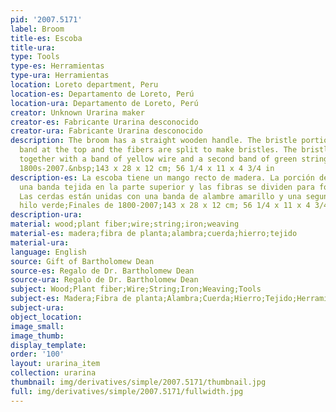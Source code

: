 ```yaml
---
pid: '2007.5171'
label: Broom
title-es: Escoba
title-ura:
type: Tools
type-es: Herramientas
type-ura: Herramientas
location: Loreto department, Peru
location-es: Departamento de Loreto, Perú
location-ura: Departamento de Loreto, Perú
creator: Unknown Urarina maker
creator-es: Fabricante Urarina desconocido
creator-ura: Fabricante Urarina desconocido
description: The broom has a straight wooden handle. The bristle portion has a woven
  band at the top and the fibers are split to make bristles. The bristles are bound
  together with a band of yellow wire and a second band of green string.&nbsp;Late
  1800s-2007.&nbsp;143 x 28 x 12 cm; 56 1/4 x 11 x 4 3/4 in
description-es: La escoba tiene un mango recto de madera. La porción de cerdas tiene
  una banda tejida en la parte superior y las fibras se dividen para formar cerdas.
  Las cerdas están unidas con una banda de alambre amarillo y una segunda banda de
  hilo verde;Finales de 1800-2007;143 x 28 x 12 cm; 56 1/4 x 11 x 4 3/4 pulgadas
description-ura:
material: wood;plant fiber;wire;string;iron;weaving
material-es: madera;fibra de planta;alambra;cuerda;hierro;tejido
material-ura:
language: English
source: Gift of Bartholomew Dean
source-es: Regalo de Dr. Bartholomew Dean
source-ura: Regalo de Dr. Bartholomew Dean
subject: Wood;Plant fiber;Wire;String;Iron;Weaving;Tools
subject-es: Madera;Fibra de planta;Alambra;Cuerda;Hierro;Tejido;Herramientas
subject-ura:
object_location:
image_small:
image_thumb:
display_template:
order: '100'
layout: urarina_item
collection: urarina
thumbnail: img/derivatives/simple/2007.5171/thumbnail.jpg
full: img/derivatives/simple/2007.5171/fullwidth.jpg
---
```

